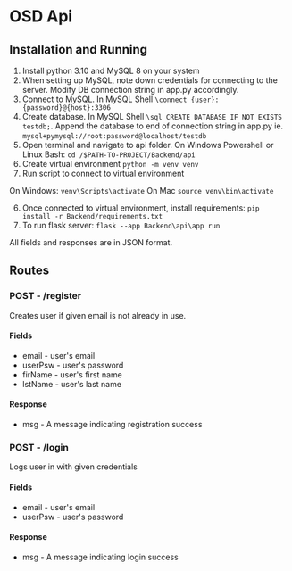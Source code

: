 
# OSD Api

## Installation and Running

1. Install python 3.10 and MySQL 8 on your system
2. When setting up MySQL, note down credentials for connecting to the server. Modify DB connection string in app.py accordingly.
3. Connect to MySQL. In MySQL Shell `\connect {user}:{password}@{host}:3306`
4. Create database. In MySQL Shell `\sql CREATE DATABASE IF NOT EXISTS testdb;`. Append the database to end of connection string in app.py ie. `mysql+pymysql://root:password@localhost/testdb`
3. Open terminal and navigate to api folder. On Windows Powershell or Linux Bash:
`cd /$PATH-TO-PROJECT/Backend/api`
4. Create virtual environment `python -m venv venv`
5. Run script to connect to virtual environment

On Windows: `venv\Scripts\activate`
On Mac `source venv\bin\activate`

6. Once connected to virtual environment, install requirements: `pip install -r Backend/requirements.txt`
7. To run flask server: `flask --app Backend\api\app run`

All fields and responses are in JSON format.

## Routes

### POST - /register

Creates user if given email is not already in use.

#### Fields

* email - user's email
* userPsw - user's password
* firName - user's first name
* lstName - user's last name

#### Response
* msg - A message indicating registration success

### POST - /login

Logs user in with given credentials

#### Fields

* email - user's email
* userPsw - user's password

#### Response

* msg - A message indicating login success